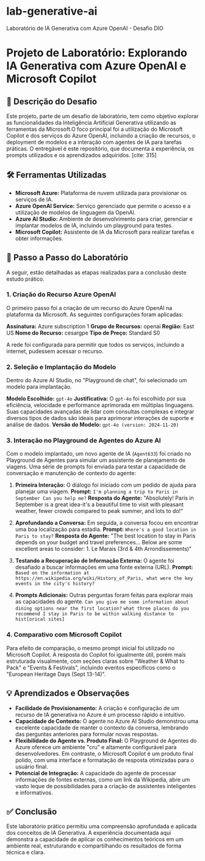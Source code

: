 # lab-generative-ai
Laboratório de IA Generativa com Azure OpenAI - Desafio DIO
# Projeto de Laboratório: Explorando IA Generativa com Azure OpenAI e Microsoft Copilot

## 🎯 Descrição do Desafio

Este projeto, parte de um desafio de laboratório, tem como objetivo explorar as funcionalidades da Inteligência Artificial Generativa utilizando as ferramentas da Microsoft.O foco principal foi a utilização do Microsoft Copilot e dos serviços do Azure OpenAI, incluindo a criação de recursos, o deployment de modelos e a interação com agentes de IA para tarefas práticas. O entregável é este repositório, que documenta a experiência, os prompts utilizados e os aprendizados adquiridos. [cite: 315]

## 🛠️ Ferramentas Utilizadas

* **Microsoft Azure:** Plataforma de nuvem utilizada para provisionar os serviços de IA.
* **Azure OpenAI Service:** Serviço gerenciado que permite o acesso e a utilização de modelos de linguagem da OpenAI.
* **Azure AI Studio:** Ambiente de desenvolvimento para criar, gerenciar e implantar modelos de IA, incluindo um playground para testes.
* **Microsoft Copilot:** Assistente de IA da Microsoft para realizar tarefas e obter informações.

## 📄 Passo a Passo do Laboratório

A seguir, estão detalhadas as etapas realizadas para a conclusão deste estudo prático.

### 1. Criação do Recurso Azure OpenAI

O primeiro passo foi a criação de um recurso do Azure OpenAI na plataforma da Microsoft. As seguintes configurações foram aplicadas:

**Assinatura:** Azure subscription 1
**Grupo de Recursos:** openai 
**Região:** East US 
**Nome do Recurso:** cesargpe 
**Tipo de Preço:** Standard S0

A rede foi configurada para permitir que todos os serviços, incluindo a internet, pudessem acessar o recurso. 

### 2. Seleção e Implantação do Modelo

Dentro do Azure AI Studio, no "Playground de chat", foi selecionado um modelo para implantação.

**Modelo Escolhido:** `gpt-4o` 
**Justificativa:** O `gpt-4o` foi escolhido por sua eficiência, velocidade e performance aprimorada em múltiplas linguagens. Suas capacidades avançadas de lidar com consultas complexas e integrar diversos tipos de dados são ideais para aprimorar interações de suporte e análise de dados. 
**Versão do Modelo:** `gpt-4o (version: 2024-11-20)` 

### 3. Interação no Playground de Agentes do Azure AI

Com o modelo implantado, um novo agente de IA (`Agent633`) foi criado no Playground de Agentes para simular um assistente de planejamento de viagens. Uma série de prompts foi enviada para testar a capacidade de conversação e manutenção de contexto do agente:

1.  **Primeira Interação:** O diálogo foi iniciado com um pedido de ajuda para planejar uma viagem.
   **Prompt:** `I'm planning a trip to Paris in September Can you help me?` 
    **Resposta do Agente:** "Absolutely! Paris in September is a great idea-it's a beautiful time to visit with pleasant weather, fewer crowds compared to peak summer, and lots to do!" 
2.  **Aprofundando a Conversa:** Em seguida, a conversa focou em encontrar uma boa localização para estadia.
    **Prompt:** `Where's a good location in Paris to stay?`
   **Resposta do Agente:** "The best location to stay in Paris depends on your budget and travel preferences... Below are some excellent areas to consider: 1. Le Marais (3rd & 4th Arrondissements)" 

3.  **Testando a Recuperação de Informação Externa:** O agente foi desafiado a buscar informações em uma fonte externa (URL).
   **Prompt:** `Based on the information at https://en.wikipedia.org/wiki/History_of_Paris, what were the key events in the city's history?` 
4.  **Prompts Adicionais:** Outras perguntas foram feitas para explorar mais as capacidades do agente.
    `Can you give me some information about dining options near the first location?` 
      `what three places do you recommend I stay in Paris to be within walking distance to hist[orical sites]` 

### 4. Comparativo com Microsoft Copilot

Para efeito de comparação, o mesmo prompt inicial foi utilizado no Microsoft Copilot. A resposta do Copilot foi igualmente útil, porém mais estruturada visualmente, com seções claras sobre "Weather & What to Pack" e "Events & Festivals", incluindo eventos específicos como o "European Heritage Days (Sept 13-14)".

## 💡 Aprendizados e Observações

* **Facilidade de Provisionamento:** A criação e configuração de um recurso de IA generativa no Azure é um processo rápido e intuitivo.
* **Capacidade de Contexto:** O agente no Azure AI Studio demonstrou uma excelente capacidade de manter o contexto da conversa, lembrando das perguntas anteriores para formular novas respostas.
* **Flexibilidade do Agente vs. Produto Final:** O Playground de Agentes do Azure oferece um ambiente "cru" e altamente configurável para desenvolvedores. Em contraste, o Microsoft Copilot é um produto final polido, com uma interface e formatação de resposta otimizadas para o usuário final.
* **Potencial de Integração:** A capacidade do agente de processar informações de fontes externas, como um link da Wikipedia, abre um vasto leque de possibilidades para a criação de assistentes inteligentes e informativos.

## ✅ Conclusão

Este laboratório prático permitiu uma compreensão aprofundada e aplicada dos conceitos de IA Generativa. A experiência documentada aqui demonstra a capacidade de aplicar os conhecimentos teóricos em um ambiente real, estruturando e compartilhando os resultados de forma técnica e clara. 
